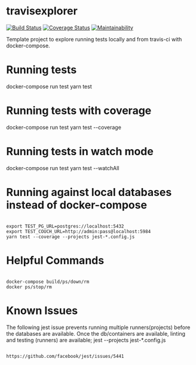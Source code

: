 # travisexplorer

[![Build Status](https://travis-ci.org/vimemo/travisexplorer.svg?branch=master)](https://travis-ci.org/vimemo/travisexplorer)
[![Coverage Status](https://coveralls.io/repos/github/vimemo/travisexplorer/badge.svg?branch=master)](https://coveralls.io/github/vimemo/travisexplorer?branch=master)
[![Maintainability](https://api.codeclimate.com/v1/badges/248eff6f527443854ec7/maintainability)](https://codeclimate.com/github/vimemo/travisexplorer/maintainability)


Template project to explore running tests locally and from travis-ci
with docker-compose.


# Running tests

docker-compose run test yarn test

# Running tests with coverage

docker-compose run test yarn test --coverage

# Running tests in watch mode

docker-compose run test yarn test --watchAll

# Running against local databases instead of docker-compose

```

export TEST_PG_URL=postgres://localhost:5432
export TEST_COUCH_URL=http://admin:pass@localhost:5984
yarn test --coverage --projects jest-*.config.js

```

# Helpful Commands

```

docker-compose build/ps/down/rm
docker ps/stop/rm

```

# Known Issues
The following jest issue prevents running multiple
runners(projects) before the databases are available.
Once the db/containers are available, linting and testing (runners) are available; jest --projects jest-*.config.js

```

https://github.com/facebook/jest/issues/5441

```
